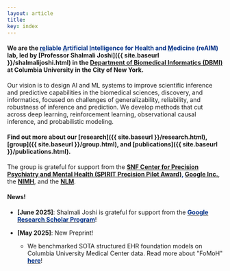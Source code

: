 ```yaml
---
layout: article
title:  
key: index
---
```




<!-- <img align="right" width="600px" src= "assets/images/reaim_index_photo.jpg" style="padding-left: 75px"/> -->

<html lang="en">
<head>
    <meta charset="UTF-8">
    <meta name="viewport" content="width=device-width, initial-scale=1.0">
    <style>
        .custom-h1 {
            font-size: 1em; 
            font-weight: bold;
        }
    </style>
</head>
  
</html>

#### We are the <span style="color: #003087;"><u>re</u>liable <u>A</u>rtificial <u>I</u>ntelligence for Health and <u>M</u>edicine (reAIM)</span> lab, led by [Professor Shalmali Joshi]({{ site.baseurl }}/shalmalijoshi.html) in the [Department of Biomedical Informatics (DBMI)](https://www.dbmi.columbia.edu/) at Columbia University in the City of New York.


Our vision is to design AI and ML systems to improve scientific inference and predictive capabilities in the biomedical sciences, discovery, and informatics, focused on challenges of generalizability, reliability, and robustness of inference and prediction. We develop methods that cut across deep learning, reinforcement learning, observational causal inference, and probabilistic modeling.

#### Find out more about our [research]({{ site.baseurl }}/research.html), [group]({{ site.baseurl }}/group.html), and [publications]({{ site.baseurl }}/publications.html).

The group is grateful for support from the <strong><span style="color: #003087;"><a href="https://www.vagelos.columbia.edu/departments-centers/centers-and-institutes/stavros-niarchos-foundation-center-precision-psychiatry-mental-health" target="_blank">SNF Center for Precision Psychiatry and Mental Health (SPIRIT Precision Pilot Award)</a>, <a href="https://research.google/programs-and-events/research-scholar-program/recipients/" target="_blank">Google Inc.</a></span></strong>, the <strong><span style="color: #003087;"><a href="https://www.nimh.nih.gov/" target="_blank">NIMH</a></span></strong>, and the <strong><span style="color: #003087;"><a href="https://www.nlm.nih.gov/" target="_blank">NLM</a></span></strong>.


#### News!
- **[June 2025]**: Shalmali Joshi is grateful for support from the <a href="https://research.google/programs-and-events/research-scholar-program/recipients/" target="_blank"><strong><span style="color: #003087;">Google Research Scholar Program</span></strong></a>!

- **[May 2025]**: New Preprint!
  - We benchmarked SOTA structured EHR foundation models on Columbia University Medical Center data. Read more about "FoMoH" <a href="https://arxiv.org/pdf/2505.16941" target="_blank"><strong><span style="color: #003087;">here</span></strong></a>!



